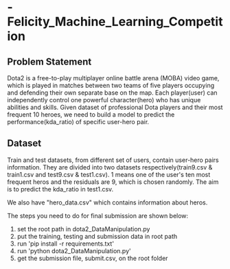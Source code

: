 # -Felicity_Machine_Learning_Competition

## Problem Statement
Dota2 is a free-to-play multiplayer online battle arena (MOBA) video game, which is played in matches between two teams of five players occupying and defending their own separate base on the map. Each player(user) can independently control one powerful character(hero) who has unique abilities and skills.
Given dataset of professional Dota players and their most frequent 10 heroes, we need to build a model to predict the performance(kda_ratio) of specific user-hero pair.

## Dataset
Train and test datasets, from different set of users, contain user-hero pairs information. They are divided into two datasets respectively(train9.csv & train1.csv and test9.csv & test1.csv). 1 means one of the user's ten most frequent heros and the residuals are 9, which is chosen randomly. The aim is to predict the kda_ratio in test1.csv.


We also have "hero_data.csv" which contains information about heros.

The steps you need to do for final submission are shown below:
1. set the root path in dota2_DataManipulation.py
2. put the training, testing and submission data in root path
3. run 'pip install -r requirements.txt'
4. run 'python dota2_DataManipulation.py'
5. get the submission file, submit.csv, on the root folder

